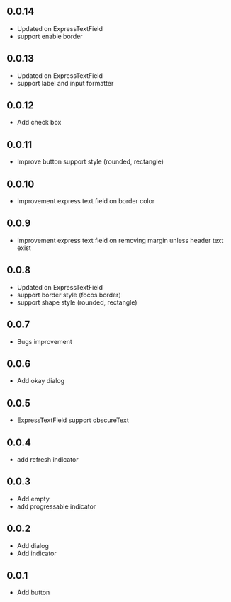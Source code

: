 ## 0.0.14
- Updated on ExpressTextField
- support enable border

## 0.0.13
- Updated on ExpressTextField
- support label and input formatter
## 0.0.12
- Add check box

## 0.0.11
- Improve button support style (rounded, rectangle)

## 0.0.10
- Improvement express text field on border color

## 0.0.9
- Improvement express text field on removing margin unless header text exist

## 0.0.8
- Updated on ExpressTextField
- support border style (focos border)
- support shape style (rounded, rectangle)
## 0.0.7

-  Bugs improvement

## 0.0.6
-  Add okay dialog

## 0.0.5

- ExpressTextField support obscureText
## 0.0.4
- add refresh indicator

## 0.0.3
- Add empty
- add progressable indicator

## 0.0.2
- Add dialog
- Add indicator

## 0.0.1
- Add button